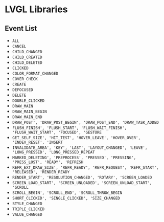 #  LVGL Libraries

## Event List

* `ALL`
* `CANCEL`
* `CHILD_CHANGED`
* `CHILD_CREATED`
* `CHILD_DELETED`
* `CLICKED`
* `COLOR_FORMAT_CHANGED`
* `COVER_CHECK`
* `CREATE`
* `DEFOCUSED`
* `DELETE`
* `DOUBLE_CLICKED`
* `DRAW_MAIN`
* `DRAW_MAIN_BEGIN`
* `DRAW_MAIN_END`
* `DRAW_POST', 'DRAW_POST_BEGIN', 'DRAW_POST_END', 'DRAW_TASK_ADDED`
* `FLUSH_FINISH', 'FLUSH_START', 'FLUSH_WAIT_FINISH', 'FLUSH_WAIT_START', 'FOCUSED', 'GESTURE`
* `GET_SELF_SIZE', 'HIT_TEST', 'HOVER_LEAVE', 'HOVER_OVER', 'INDEV_RESET', 'INSERT`
* `INVALIDATE_AREA', 'KEY', 'LAST', 'LAYOUT_CHANGED', 'LEAVE', 'LONG_PRESSED', 'LONG_PRESSED_REPEAT`
* `MARKED_DELETING', 'PREPROCESS', 'PRESSED', 'PRESSING', 'PRESS_LOST', 'READY', 'REFRESH`
* `REFR_EXT_DRAW_SIZE', 'REFR_READY', 'REFR_REQUEST', 'REFR_START', 'RELEASED', 'RENDER_READY`
* `RENDER_START', 'RESOLUTION_CHANGED', 'ROTARY', 'SCREEN_LOADED`
* `SCREEN_LOAD_START', 'SCREEN_UNLOADED', 'SCREEN_UNLOAD_START', 'SCROLL`
* `SCROLL_BEGIN', 'SCROLL_END', 'SCROLL_THROW_BEGIN`
* `SHORT_CLICKED', 'SINGLE_CLICKED', 'SIZE_CHANGED`
* `STYLE_CHANGED`
* `TRIPLE_CLICKED`
* `VALUE_CHANGED`



